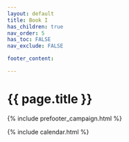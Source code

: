 ```yaml
---
layout: default
title: Book I
has_children: true
nav_order: 5
has_toc: FALSE
nav_exclude: FALSE

footer_content: 

---
```


# {{ page.title }}

{% include prefooter_campaign.html %}

{% include calendar.html %}